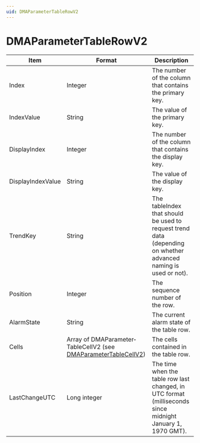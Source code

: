 ```yaml
---
uid: DMAParameterTableRowV2
---
```


# DMAParameterTableRowV2

| Item              | Format                                                                                        | Description                                                                                                     |
|-------------------|-----------------------------------------------------------------------------------------------|-----------------------------------------------------------------------------------------------------------------|
| Index             | Integer                                                                                       | The number of the column that contains the primary key.                                                         |
| IndexValue        | String                                                                                        | The value of the primary key.                                                                                   |
| DisplayIndex      | Integer                                                                                       | The number of the column that contains the display key.                                                         |
| DisplayIndexValue | String                                                                                        | The value of the display key.                                                                                   |
| TrendKey          | String                                                                                        | The tableIndex that should be used to request trend data (depending on whether advanced naming is used or not). |
| Position          | Integer                                                                                       | The sequence number of the row.                                                                                 |
| AlarmState        | String                                                                                        | The current alarm state of the table row.                                                                       |
| Cells             | Array of DMAParameter­TableCellV2 (see [DMAParameterTableCellV2](xref:DMAParameterTableCellV2)) | The cells contained in the table row.                                                                           |
| LastChangeUTC     | Long integer                                                                                  | The time when the table row last changed, in UTC format (milliseconds since midnight January 1, 1970 GMT).      |
